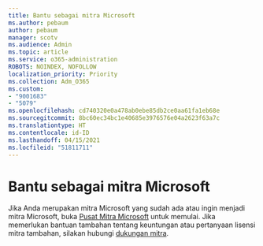 ```yaml
---
title: Bantu sebagai mitra Microsoft
ms.author: pebaum
author: pebaum
manager: scotv
ms.audience: Admin
ms.topic: article
ms.service: o365-administration
ROBOTS: NOINDEX, NOFOLLOW
localization_priority: Priority
ms.collection: Adm_O365
ms.custom:
- "9001683"
- "5079"
ms.openlocfilehash: cd740320e0a478ab0ebe85db2ce0aa61fa1eb68e
ms.sourcegitcommit: 8bc60ec34bc1e40685e3976576e04a2623f63a7c
ms.translationtype: HT
ms.contentlocale: id-ID
ms.lasthandoff: 04/15/2021
ms.locfileid: "51811711"
---
```

# <a name="help-as-a-microsoft-partner"></a>Bantu sebagai mitra Microsoft

Jika Anda merupakan mitra Microsoft yang sudah ada atau ingin menjadi mitra Microsoft, buka [Pusat Mitra Microsoft](https://support.microsoft.com/help/4499930/partner-center-overview) untuk memulai. Jika memerlukan bantuan tambahan tentang keuntungan atau pertanyaan lisensi mitra tambahan, silakan hubungi [dukungan mitra](https://aka.ms/partnersupport).
